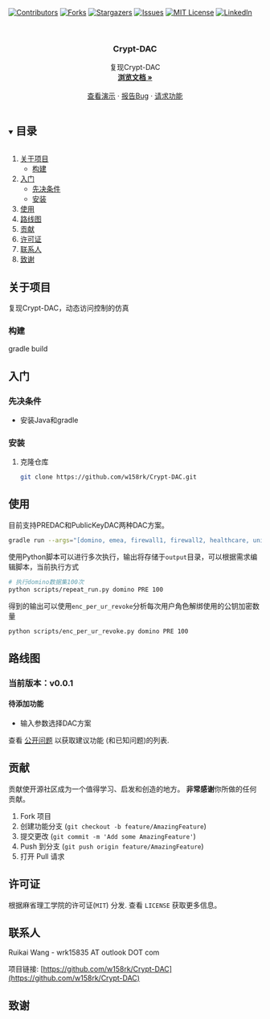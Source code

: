 <!--
*** 感谢您查看最佳自述模板。如果你有什么建议
*** 如果这样做更好，请 Fork 仓库并创建拉取请求
*** 或者干脆用“enhancement”标签打开一个问题。
*** 再次感谢！现在去创造一些惊人的东西！：D
***
***
***
***以避免重新键入过多的信息。搜索并替换以下内容：
*** w158rk, Crypt-DAC, twitter_handle, email, project_title, project_description
-->



<!-- PROJECT SHIELDS -->
<!--
*** 我正在使用markdown“reference style”的可读性链接。
*** 引用链接用括号[]而不是括号（）括起来。
*** 有关引用变量的声明，请参见本文档的底部
*** 对于贡献者url、forks url等，这是一种可选的、简洁的语法。
*** https://www.markdownguide.org/basic-syntax/#reference-style-links
-->
[![Contributors][contributors-shield]][contributors-url]
[![Forks][forks-shield]][forks-url]
[![Stargazers][stars-shield]][stars-url]
[![Issues][issues-shield]][issues-url]
[![MIT License][license-shield]][license-url]
[![LinkedIn][linkedin-shield]][linkedin-url]



<!-- PROJECT LOGO -->
<br />
<p align="center">
  <!-- <a href="https://github.com/w158rk/Crypt-DAC">
    <img src="images/logo.png" alt="Logo" width="80" height="80">
  </a> -->

  <h3 align="center">Crypt-DAC</h3>

  <p align="center">
    复现Crypt-DAC
    <br />
    <a href="https://github.com/w158rk/Crypt-DAC"><strong>浏览文档 »</strong></a>
    <br />
    <br />
    <a href="https://github.com/w158rk/Crypt-DAC">查看演示</a>
    ·
    <a href="https://github.com/w158rk/Crypt-DAC/issues">报告Bug</a>
    ·
    <a href="https://github.com/w158rk/Crypt-DAC/issues">请求功能</a>
  </p>
</p>



<!-- TABLE OF CONTENTS -->
<details open="open">
  <summary><h2 style="display: inline-block">目录</h2></summary>
  <ol>
    <li>
      <a href="#about-the-project">关于项目</a>
      <ul>
        <li><a href="#built-with">构建</a></li>
      </ul>
    </li>
    <li>
      <a href="#getting-started">入门</a>
      <ul>
        <li><a href="#prerequisites">先决条件</a></li>
        <li><a href="#installation">安装</a></li>
      </ul>
    </li>
    <li><a href="#usage">使用</a></li>
    <li><a href="#roadmap">路线图</a></li>
    <li><a href="#contributing">贡献</a></li>
    <li><a href="#license">许可证</a></li>
    <li><a href="#contact">联系人</a></li>
    <li><a href="#acknowledgements">致谢</a></li>
  </ol>
</details>



<!-- ABOUT THE PROJECT -->
## 关于项目


复现Crypt-DAC，动态访问控制的仿真


### 构建

gradle build


<!-- GETTING STARTED -->
## 入门


### 先决条件

- 安装Java和gradle

### 安装

1. 克隆仓库
   ```sh
   git clone https://github.com/w158rk/Crypt-DAC.git
   ```


<!-- USAGE EXAMPLES -->
## 使用

目前支持PREDAC和PublicKeyDAC两种DAC方案。

```sh
gradle run --args="[domino, emea, firewall1, firewall2, healthcare, university] [PRE, PK]"
```

使用Python脚本可以进行多次执行，输出将存储于`output`目录，可以根据需求编辑脚本，当前执行方式

```sh
# 执行domino数据集100次
python scripts/repeat_run.py domino PRE 100
```

得到的输出可以使用`enc_per_ur_revoke`分析每次用户角色解绑使用的公钥加密数量

```sh
python scripts/enc_per_ur_revoke.py domino PRE 100
```

<!-- ROADMAP -->
## 路线图

### 当前版本：v0.0.1

#### 待添加功能

- 输入参数选择DAC方案

查看 [公开问题](https://github.com/w158rk/Crypt-DAC/issues) 以获取建议功能 (和已知问题)的列表.


<!-- CONTRIBUTING -->
## 贡献

贡献使开源社区成为一个值得学习、启发和创造的地方。 **非常感谢**你所做的任何贡献。

1. Fork 项目
2. 创建功能分支 (`git checkout -b feature/AmazingFeature`)
3. 提交更改 (`git commit -m 'Add some AmazingFeature'`)
4. Push 到分支 (`git push origin feature/AmazingFeature`)
5. 打开 Pull 请求



<!-- LICENSE -->
## 许可证

根据麻省理工学院的许可证(`MIT`)  分发. 查看 `LICENSE` 获取更多信息。



<!-- CONTACT -->
## 联系人

Ruikai Wang - wrk15835 AT outlook DOT com

项目链接: [https://github.com/w158rk/Crypt-DAC](https://github.com/w158rk/Crypt-DAC)



<!-- ACKNOWLEDGEMENTS -->
## 致谢





<!-- MARKDOWN LINKS & IMAGES -->
<!-- https://www.markdownguide.org/basic-syntax/#reference-style-links -->
[contributors-shield]: https://img.shields.io/github/contributors/w158rk/Crypt-DAC.svg?style=for-the-badge
[contributors-url]: https://github.com/w158rk/Crypt-DAC/graphs/contributors
[forks-shield]: https://img.shields.io/github/forks/w158rk/Crypt-DAC.svg?style=for-the-badge
[forks-url]: https://github.com/w158rk/Crypt-DAC/network/members
[stars-shield]: https://img.shields.io/github/stars/w158rk/Crypt-DAC.svg?style=for-the-badge
[stars-url]: https://github.com/w158rk/Crypt-DAC/stargazers
[issues-shield]: https://img.shields.io/github/issues/w158rk/Crypt-DAC.svg?style=for-the-badge
[issues-url]: https://github.com/w158rk/Crypt-DAC/issues
[license-shield]: https://img.shields.io/github/license/w158rk/Crypt-DAC.svg?style=for-the-badge
[license-url]: https://github.com/w158rk/Crypt-DAC/blob/master/LICENSE.txt
[linkedin-shield]: https://img.shields.io/badge/-LinkedIn-black.svg?style=for-the-badge&logo=linkedin&colorB=555
[linkedin-url]: https://linkedin.com/in/w158rk